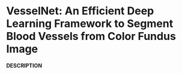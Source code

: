 # VesselNet:  An Efficient Deep Learning Framework to Segment Blood Vessels from Color Fundus Image

**DESCRIPTION**

